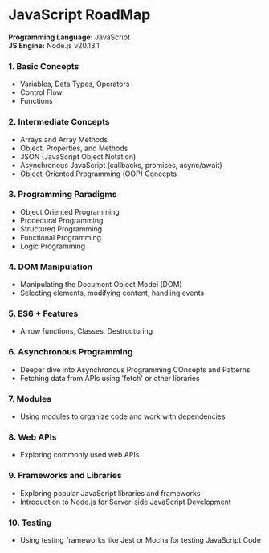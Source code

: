 # JavaScript RoadMap 

**Programming Language:** JavaScript<br />
**JS Engine:** Node.js v20.13.1<br />

### 1. Basic Concepts
* Variables, Data Types, Operators
* Control Flow
* Functions<br />

### 2. Intermediate Concepts
* Arrays and Array Methods
* Object, Properties, and Methods
* JSON (JavaScript Object Notation)
* Asynchronous JavaScript (callbacks, promises, async/await)
* Object-Oriented Programming (OOP) Concepts<br />

### 3. Programming Paradigms
* Object Oriented Programming
* Procedural Programming
* Structured Programming
* Functional Programming
* Logic Programming

### 4. DOM Manipulation
* Manipulating the Document Object Model (DOM)
* Selecting elements, modifying content, handling events<br />

### 5. ES6 + Features
* Arrow functions, Classes, Destructuring<br />

### 6. Asynchronous Programming
* Deeper dive into Asynchronous Programming COncepts and Patterns
* Fetching data from APIs using 'fetch' or other libraries<br />

### 7. Modules
* Using modules to organize code and work with dependencies<br />

### 8. Web APIs
* Exploring commonly used web APIs<br />

### 9. Frameworks and Libraries
* Exploring popular JavaScript libraries and frameworks
* Introduction to Node.js for Server-side JavaScript Development<br />

### 10. Testing
* Using testing frameworks like Jest or Mocha for testing JavaScript Code<br />
